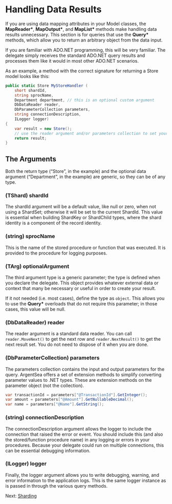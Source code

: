 # Handling Data Results

If you are using data mapping attributes in your Model classes, the __MapReader&ast;__, __MapOutput&ast;__, and __MapList&ast;__ methods make handling data results unnecessary. This section is for queries that use the __Query&ast;__ methods, which allow you to return an arbitrary object from the data input.

If you are familiar with ADO.NET programming, this will be very familiar. The delegate simply receives the standard ADO.NET query results and processes them like it would in most other ADO.NET scenarios.

As an example, a method with the correct signature for returning a Store model looks like this:

```csharp
public static Store MyStoreHandler (
    short shardId,
    string sprocName,
    Department department, // this is an optional custom argument
    DbDataReader reader,
    DbParameterCollection parameters,
    string connectionDescription,
    ILogger logger)
{
    var result = new Store();
    // use the reader argument and/or parameters collection to set your result properties.
    return result;
}
```

## The Arguments

Both the return type (“Store”, in the example) and the optional data argument (“Department”, in the example) are generic, so they can be of any type.

### (TShard) shardId

The shardId argument will be a default value, like null or zero, when not using a ShardSet; otherwise it will be set to the current ShardId. This value is essential when building ShardKey or ShardChild types, where the shard identity is a component of the record identity.

### (string) sprocName

This is the name of the stored procedure or function that was executed. It is provided to the procedure for logging purposes.

### (TArg) optionalArgument

The third argument type is a generic parameter; the type is defined when you declare the delegate. This object provides whatever external data or context that many be necessary or useful in order to create your result.

If it not needed (i.e. most cases), define the type as `object`. This allows you to use the __Query&ast;__ overloads that do not require this parameter; in those cases, this value will be null.

### (DbDataReader) reader

The reader argument is a standard data reader. You can call `reader.MoveNext()` to get the next row and `reader.NextResult()` to get the next result set. You do not need to dispose of it when you are done.

### (DbParameterCollection) parameters

The parameters collection contains the input and output parameters for the query. ArgentSea offers a set of extension methods to simplify converting parameter values to .NET types. These are extension methods on the parameter object (not the collection).

```csharp
var transactionId = parameters["@TransactionId"].GetInteger();
var amount = parameters["@Amount"].GetNullableDecimal();
var name = parameters["@Name"].GetString();
```

### (string) connectionDescription

The connectionDescription argument allows the logger to include the connection that raised the error or event. You should include this (and also the stored/function procedure name) in any logging or errors in your procedures. Because your delegate could run on multiple connections, this can be essential debugging information.

### (ILogger) logger

Finally, the logger argument allows you to write debugging, warning, and error information to the application logs. This is the same logger instance as is passed in through the various query methods.

Next: [Sharding](../sharding/sharding.md)
